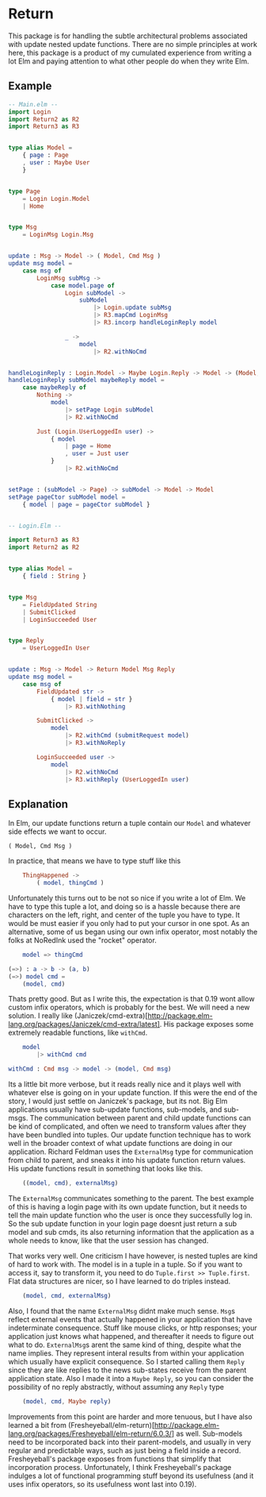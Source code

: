 # Return

This package is for handling the subtle architectural problems associated with update nested update functions. There are no simple principles at work here, this package is a product of my cumulated experience from writing a lot Elm and paying attention to what other people do when they write Elm.

## Example

```elm
-- Main.elm --
import Login
import Return2 as R2
import Return3 as R3


type alias Model =
    { page : Page 
    , user : Maybe User
    }


type Page
    = Login Login.Model
    | Home


type Msg
    = LoginMsg Login.Msg


update : Msg -> Model -> ( Model, Cmd Msg )
update msg model =
    case msg of
        LoginMsg subMsg ->
            case model.page of
                Login subModel ->
                    subModel
                        |> Login.update subMsg 
                        |> R3.mapCmd LoginMsg
                        |> R3.incorp handleLoginReply model

                _ ->
                    model
                        |> R2.withNoCmd


handleLoginReply : Login.Model -> Maybe Login.Reply -> Model -> (Model, Cmd Msg)
handleLoginReply subModel maybeReply model =
    case maybeReply of
        Nothing ->
            model
                |> setPage Login subModel
                |> R2.withNoCmd

        Just (Login.UserLoggedIn user) ->
            { model
                | page = Home
                , user = Just user
            }
                |> R2.withNoCmd


setPage : (subModel -> Page) -> subModel -> Model -> Model
setPage pageCtor subModel model =
    { model | page = pageCtor subModel }


-- Login.Elm --

import Return3 as R3
import Return2 as R2


type alias Model =
    { field : String }


type Msg
    = FieldUpdated String
    | SubmitClicked
    | LoginSucceeded User


type Reply
    = UserLoggedIn User


update : Msg -> Model -> Return Model Msg Reply
update msg model =
    case msg of
        FieldUpdated str ->
            { model | field = str }
                |> R3.withNothing

        SubmitClicked ->
            model
                |> R2.withCmd (submitRequest model)
                |> R3.withNoReply

        LoginSucceeded user ->
            model
                |> R2.withNoCmd
                |> R3.withReply (UserLoggedIn user)
```

## Explanation

In Elm, our update functions return a tuple contain our `Model` and whatever side effects we want to occur.
```
( Model, Cmd Msg )
```
In practice, that means we have to type stuff like this
```elm
    ThingHappened ->
        ( model, thingCmd )
```
Unfortunately this turns out to be not so nice if you write a lot of Elm. We have to type this tuple a lot, and doing so is a hassle because there are characters on the left, right, and center of the tuple you have to type. It would be must easier if you only had to put your cursor in one spot. As an alternative, some of us began using our own infix operator, most notably the folks at NoRedInk used the "rocket" operator.
```elm
    model => thingCmd

(=>) : a -> b -> (a, b)
(=>) model cmd =
    (model, cmd)
```
Thats pretty good. But as I write this, the expectation is that 0.19 wont allow custom infix operators, which is probably for the best. We will need a new solution. I really like (Janiczek/cmd-extra)[http://package.elm-lang.org/packages/Janiczek/cmd-extra/latest]. His package exposes some extremely readable functions, like `withCmd`.
```elm
    model 
        |> withCmd cmd

withCmd : Cmd msg -> model -> (model, Cmd msg)
```
Its a little bit more verbose, but it reads really nice and it plays well with whatever else is going on in your update function. If this were the end of the story, I would just settle on Janiczek's package, but its not. Big Elm applications usually have sub-update functions, sub-models, and sub-msgs. The communication between parent and child update functions can be kind of complicated, and often we need to transform values after they have been bundled into tuples. Our update function technique has to work well in the broader context of what update functions are doing in our application. Richard Feldman uses the `ExternalMsg` type for communication from child to parent, and sneaks it into his update function return values. His update functions result in something that looks like this.

```elm
    ((model, cmd), externalMsg)
```
The `ExternalMsg` communicates something to the parent. The best example of this is having a login page with its own update function, but it needs to tell the main update function who the user is once they successfully log in. So the sub update function in your login page doesnt just return a sub model and sub cmds, its also returning information that the application as a whole needs to know, like that the user session has changed.

That works very well. One criticism I have however, is nested tuples are kind of hard to work with. The model is in a tuple in a tuple. So if you want to access it, say to transform it, you need to do `Tuple.first >> Tuple.first`. Flat data structures are nicer, so I have learned to do triples instead.
```elm
    (model, cmd, externalMsg)
```
Also, I found that the name `ExternalMsg` didnt make much sense. `Msg`s reflect external events that actually happened in your application that have indeterminate consequence. Stuff like mouse clicks, or http responses; your application just knows what happened, and thereafter it needs to figure out what to do. `ExternalMsg`s arent the same kind of thing, despite what the name implies. They represent interal results from within your application which usually have explicit consequence. So I started calling them `Reply` since they are like replies to the news sub-states receive from the parent application state. Also I made it into a `Maybe Reply`, so you can consider the possibility of no reply abstractly, without assuming any `Reply` type
```elm
    (model, cmd, Maybe reply)
```
Improvements from this point are harder and more tenuous, but I have also learned a bit from (Fresheyeball/elm-return)[http://package.elm-lang.org/packages/Fresheyeball/elm-return/6.0.3/] as well. Sub-models need to be incorporated back into their parent-models, and usually in very regular and predictable ways, such as just being a field inside a record. Fresheyeball's package exposes from functions that simplify that incorporation process. Unfortunately, I think Fresheyeball's package indulges a lot of functional programming stuff beyond its usefulness (and it uses infix operators, so its usefulness wont last into 0.19).
